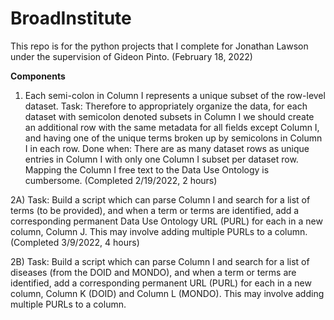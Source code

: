 # BroadInstitute

This repo is for the python projects that I complete for Jonathan Lawson under the supervision of Gideon Pinto. (February 18, 2022)

**Components**
1) Each semi-colon in Column I represents a unique subset of the row-level dataset.
Task: Therefore to appropriately organize the data, for each dataset with semicolon denoted subsets in Column I we should create an additional row with the same metadata for all fields except Column I, and having one of the unique terms broken up by semicolons in Column I in each row.
Done when: There are as many dataset rows as unique entries in Column I with only one Column I subset per dataset row. 
Mapping the Column I free text to the Data Use Ontology is cumbersome. (Completed 2/19/2022, 2 hours)

2A) Task: Build a script which can parse Column I and search for a list of terms (to be provided), and when a term or terms are identified, add a corresponding permanent Data Use Ontology URL (PURL) for each in a new column, Column J. This may involve adding multiple PURLs to a column. (Completed 3/9/2022, 4 hours)

2B) Task: Build a script which can parse Column I and search for a list of diseases (from the DOID and MONDO), and when a term or terms are identified, add a corresponding permanent URL (PURL) for each in a new column, Column K (DOID) and Column L (MONDO). This may involve adding multiple PURLs to a column.